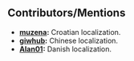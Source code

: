 ## Contributors/Mentions

- **[muzena](https://github.com/muzena):** Croatian localization.
- **[giwhub](https://github.com/giwhub):** Chinese localization.
- **[Alan01](https://github.com/Alan01):** Danish localization.

